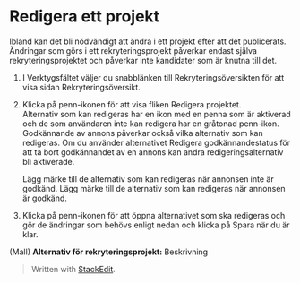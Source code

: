 # Redigera ett projekt

Ibland kan det bli nödvändigt att ändra i ett projekt efter att det publicerats. Ändringar som görs i ett rekryteringsprojekt påverkar endast själva rekryteringsprojektet och påverkar inte kandidater som är knutna till det.

1.  I  Verktygsfältet  väljer du snabblänken till  Rekryteringsöversikten  för att visa  sidan Rekryteringsöversikt.
2.  Klicka på penn-ikonen för att visa fliken  Redigera projektet.  
    Alternativ som kan redigeras har en ikon med en penna som är aktiverad och de som användaren inte kan redigera har en gråtonad penn-ikon. Godkännande av annons påverkar också vilka alternativ som kan redigeras. Om du använder alternativet  Redigera godkännandestatus  för att ta bort godkännandet av en annons kan andra redigeringsalternativ bli aktiverade.  
      
    Lägg märke till de alternativ som kan redigeras när annonsen inte är godkänd. Lägg märke till de alternativ som kan redigeras när annonsen är godkänd.
3.  Klicka på penn-ikonen för att öppna alternativet som ska redigeras och gör de ändringar som behövs enligt nedan och klicka på  Spara  när du är klar.

(Mall)
**Alternativ för rekryteringsprojekt:**
Beskrivning




> Written with [StackEdit](https://stackedit.io/).
<!--stackedit_data:
eyJoaXN0b3J5IjpbMTk3NDA1MjM4Nl19
-->